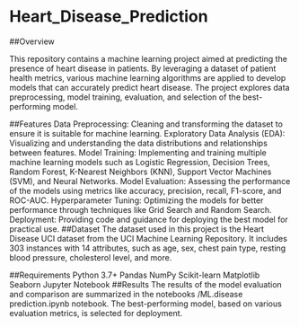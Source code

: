 # Heart_Disease_Prediction
##Overview

This repository contains a machine learning project aimed at predicting the presence of heart disease in patients. By leveraging a dataset of patient health metrics, various machine learning algorithms are applied to develop models that can accurately predict heart disease. The project explores data preprocessing, model training, evaluation, and selection of the best-performing model.

##Features
Data Preprocessing: Cleaning and transforming the dataset to ensure it is suitable for machine learning.
Exploratory Data Analysis (EDA): Visualizing and understanding the data distributions and relationships between features.
Model Training: Implementing and training multiple machine learning models such as Logistic Regression, Decision Trees, Random Forest, K-Nearest Neighbors (KNN), Support Vector Machines (SVM), and Neural Networks.
Model Evaluation: Assessing the performance of the models using metrics like accuracy, precision, recall, F1-score, and ROC-AUC.
Hyperparameter Tuning: Optimizing the models for better performance through techniques like Grid Search and Random Search.
Deployment: Providing code and guidance for deploying the best model for practical use.
##Dataset
The dataset used in this project is the Heart Disease UCI dataset from the UCI Machine Learning Repository. It includes 303 instances with 14 attributes, such as age, sex, chest pain type, resting blood pressure, cholesterol level, and more.

##Requirements
Python 3.7+
Pandas
NumPy
Scikit-learn
Matplotlib
Seaborn
Jupyter Notebook
##Results
The results of the model evaluation and comparison are summarized in the notebooks /ML.disease prediction.ipynb notebook. The best-performing model, based on various evaluation metrics, is selected for deployment.
